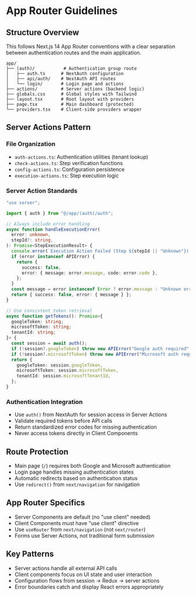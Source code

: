 # App Router Guidelines

## Structure Overview
This follows Next.js 14 App Router conventions with a clear separation between authentication routes and the main application.

```
app/
├── (auth)/           # Authentication group route
│   ├── auth.ts      # NextAuth configuration
│   ├── api/auth/    # NextAuth API routes
│   └── login/       # Login page and actions
├── actions/         # Server actions (backend logic)
├── globals.css      # Global styles with Tailwind
├── layout.tsx       # Root layout with providers
├── page.tsx         # Main dashboard (protected)
└── providers.tsx    # Client-side providers wrapper
```

## Server Actions Pattern

### File Organization
- `auth-actions.ts`: Authentication utilities (tenant lookup)
- `check-actions.ts`: Step verification functions
- `config-actions.ts`: Configuration persistence
- `execution-actions.ts`: Step execution logic

### Server Action Standards
```typescript
"use server";

import { auth } from "@/app/(auth)/auth";

// Always include error handling
async function handleExecutionError(
  error: unknown,
  stepId?: string,
): Promise<StepExecutionResult> {
  console.error(`Execution Action Failed (Step ${stepId || "Unknown"}):`, error);
  if (error instanceof APIError) {
    return {
      success: false,
      error: { message: error.message, code: error.code },
    };
  }
  const message = error instanceof Error ? error.message : "Unknown error";
  return { success: false, error: { message } };
}

// Use consistent token retrieval
async function getTokens(): Promise<{
  googleToken: string;
  microsoftToken: string;
  tenantId: string;
}> {
  const session = await auth();
  if (!session?.googleToken) throw new APIError("Google auth required", 401);
  if (!session?.microsoftToken) throw new APIError("Microsoft auth required", 401);
  return {
    googleToken: session.googleToken,
    microsoftToken: session.microsoftToken,
    tenantId: session.microsoftTenantId,
  };
}
```

### Authentication Integration
- Use `auth()` from NextAuth for session access in Server Actions
- Validate required tokens before API calls
- Return standardized error codes for missing authentication
- Never access tokens directly in Client Components

## Route Protection
- Main page (`/`) requires both Google and Microsoft authentication
- Login page handles missing authentication states
- Automatic redirects based on authentication status
- Use `redirect()` from `next/navigation` for navigation

## App Router Specifics
- Server Components are default (no "use client" needed)
- Client Components must have "use client" directive
- Use `useRouter` from `next/navigation` (not `next/router`)
- Forms use Server Actions, not traditional form submission

## Key Patterns
- Server actions handle all external API calls
- Client components focus on UI state and user interaction
- Configuration flows from session → Redux → server actions
- Error boundaries catch and display React errors appropriately
